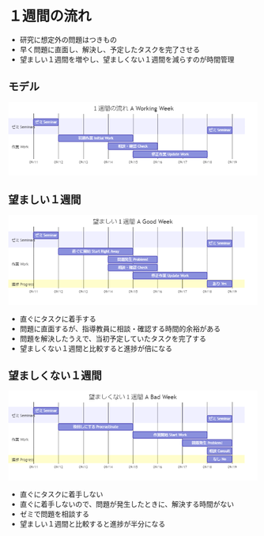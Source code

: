 # １週間の流れ


- 研究に想定外の問題はつきもの
- 早く問題に直面し、解決し、予定したタスクを完了させる
- 望ましい１週間を増やし、望ましくない１週間を減らすのが時間管理


## モデル

![](a-week.png)

## 望ましい１週間

![](a-good-week.png)

- 直ぐにタスクに着手する
- 問題に直面するが、指導教員に相談・確認する時間的余裕がある
- 問題を解決したうえで、当初予定していたタスクを完了する
- 望ましくない１週間と比較すると進捗が倍になる

## 望ましくない１週間

![](a-bad-week.png)

- 直ぐにタスクに着手しない
- 直ぐに着手しないので、問題が発生したときに、解決する時間がない
- ゼミで問題を相談する
- 望ましい１週間と比較すると進捗が半分になる

